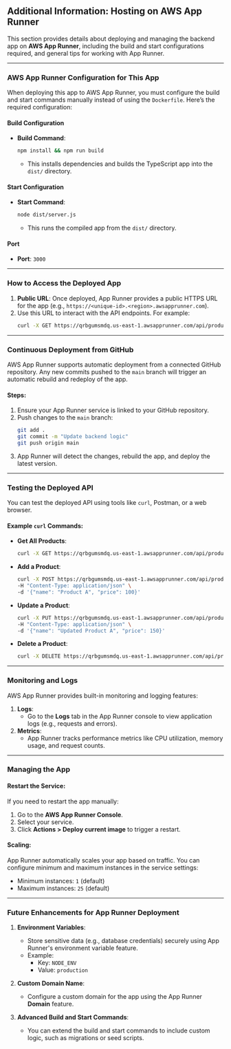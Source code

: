 ## Additional Information: Hosting on AWS App Runner

This section provides details about deploying and managing the backend app on **AWS App Runner**, including the build and start configurations required, and general tips for working with App Runner.

---

### **AWS App Runner Configuration for This App**

When deploying this app to AWS App Runner, you must configure the build and start commands manually instead of using the `Dockerfile`. Here’s the required configuration:

#### **Build Configuration**
- **Build Command**:
  ```bash
  npm install && npm run build
  ```
  - This installs dependencies and builds the TypeScript app into the `dist/` directory.

#### **Start Configuration**
- **Start Command**:
  ```bash
  node dist/server.js
  ```
  - This runs the compiled app from the `dist/` directory.

#### **Port**
- **Port**: `3000`

---

### **How to Access the Deployed App**

1. **Public URL**:
   Once deployed, App Runner provides a public HTTPS URL for the app (e.g., `https://<unique-id>.<region>.awsapprunner.com`).
2. Use this URL to interact with the API endpoints. For example:
   ```bash
   curl -X GET https://qrbgumsmdq.us-east-1.awsapprunner.com/api/products
   ```

---

### **Continuous Deployment from GitHub**

AWS App Runner supports automatic deployment from a connected GitHub repository. Any new commits pushed to the `main` branch will trigger an automatic rebuild and redeploy of the app.

#### Steps:
1. Ensure your App Runner service is linked to your GitHub repository.
2. Push changes to the `main` branch:
   ```bash
   git add .
   git commit -m "Update backend logic"
   git push origin main
   ```
3. App Runner will detect the changes, rebuild the app, and deploy the latest version.

---

### **Testing the Deployed API**

You can test the deployed API using tools like `curl`, Postman, or a web browser.

#### Example `curl` Commands:
- **Get All Products**:
  ```bash
  curl -X GET https://qrbgumsmdq.us-east-1.awsapprunner.com/api/products
  ```

- **Add a Product**:
  ```bash
  curl -X POST https://qrbgumsmdq.us-east-1.awsapprunner.com/api/products \
  -H "Content-Type: application/json" \
  -d '{"name": "Product A", "price": 100}'
  ```

- **Update a Product**:
  ```bash
  curl -X PUT https://qrbgumsmdq.us-east-1.awsapprunner.com/api/products/1 \
  -H "Content-Type: application/json" \
  -d '{"name": "Updated Product A", "price": 150}'
  ```

- **Delete a Product**:
  ```bash
  curl -X DELETE https://qrbgumsmdq.us-east-1.awsapprunner.com/api/products/1
  ```

---

### **Monitoring and Logs**

AWS App Runner provides built-in monitoring and logging features:
1. **Logs**:
   - Go to the **Logs** tab in the App Runner console to view application logs (e.g., requests and errors).
2. **Metrics**:
   - App Runner tracks performance metrics like CPU utilization, memory usage, and request counts.

---

### **Managing the App**

#### **Restart the Service**:
If you need to restart the app manually:
1. Go to the **AWS App Runner Console**.
2. Select your service.
3. Click **Actions > Deploy current image** to trigger a restart.

#### **Scaling**:
App Runner automatically scales your app based on traffic. You can configure minimum and maximum instances in the service settings:
- Minimum instances: `1` (default)
- Maximum instances: `25` (default)

---

### **Future Enhancements for App Runner Deployment**

1. **Environment Variables**:
   - Store sensitive data (e.g., database credentials) securely using App Runner's environment variable feature.
   - Example:
     - Key: `NODE_ENV`
     - Value: `production`

2. **Custom Domain Name**:
   - Configure a custom domain for the app using the App Runner **Domain** feature.

3. **Advanced Build and Start Commands**:
   - You can extend the build and start commands to include custom logic, such as migrations or seed scripts.